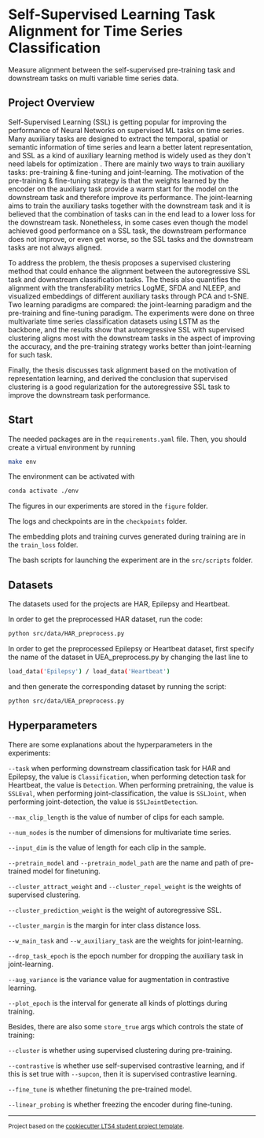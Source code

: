 # Self-Supervised Learning Task Alignment for Time Series Classification

Measure alignment between the self-supervised pre-training task and downstream tasks on multi variable time series data.

## Project Overview

Self-Supervised Learning (SSL) is getting popular for improving the performance of Neural Networks on supervised ML tasks on time series. Many auxiliary tasks are designed to extract the temporal, spatial or semantic information of time series and learn a better latent representation, and SSL as a kind of auxiliary learning method is widely used as they don't need labels for optimization . There are mainly two ways to train auxiliary tasks: pre-training & fine-tuning and joint-learning. The motivation of the pre-training & fine-tuning strategy is that the weights learned by the encoder on the auxiliary task provide a warm start for the model on the downstream task and therefore improve its performance. The joint-learning aims to train the auxiliary tasks together with the downstream task and it is believed that the combination of tasks can in the end lead to a lower loss for the downstream task.
Nonetheless, in some cases even though the model achieved good performance on a SSL task, the downstream performance does not improve, or even get worse, so the SSL tasks and the downstream tasks are not always aligned.

To address the problem, the thesis proposes a supervised clustering method that could enhance the alignment between the autoregressive SSL task and downstream classification tasks. The thesis also quantifies the alignment with the transferability metrics LogME, SFDA and NLEEP, and visualized embeddings of different auxiliary tasks through PCA and t-SNE.  Two learning paradigms are compared: the joint-learning paradigm and the pre-training and fine-tuning paradigm. The experiments were done on three multivariate time series classification datasets using LSTM as the backbone, and the results show that autoregressive SSL with supervised clustering aligns most with the downstream tasks in the aspect of improving the accuracy, and the pre-training strategy works better than joint-learning for such task.

Finally, the thesis discusses task alignment based on the motivation of representation learning, and derived the conclusion that supervised clustering is a good regularization for the autoregressive SSL task to improve the downstream task performance.


## Start
The needed packages are in the `requirements.yaml` file.
Then, you should create a virtual environment by running
```sh
make env
```
The environment can be activated with
```sh
conda activate ./env
```

The figures in our experiments are stored in the `figure` folder. 

The logs and checkpoints are in the `checkpoints` folder.

The embedding plots and training curves generated during training are in the `train_loss` folder.

The bash scripts for launching the experiment are in the `src/scripts` folder.

## Datasets

The datasets used for the projects are HAR, Epilepsy and Heartbeat.

In order to get the preprocessed HAR dataset, run the code:

```sh
python src/data/HAR_preprocess.py
```

In order to get the preprocessed Epilepsy or Heartbeat dataset, first specify the name of the dataset in UEA_preprocess.py by changing the last line to 

```sh
load_data('Epilepsy') / load_data('Heartbeat')
```
and then generate the corresponding dataset by running the script:

```sh
python src/data/UEA_preprocess.py
```

## Hyperparameters

There are some explanations about the hyperparameters in the experiments:

`--task` when performing downstream classification task for HAR and Epilepsy, the value is `Classification`, when performing detection task for Heartbeat, the value is `Detection`. When performing pretraining, the value is `SSLEval`, when performing joint-classification, the value is `SSLJoint`, when performing joint-detection, the value is `SSLJointDetection`.

`--max_clip_length` is the value of number of clips for each sample.

`--num_nodes` is the number of dimensions for multivariate time series.

`--input_dim` is the value of length for each clip in the sample.

`--pretrain_model` and `--pretrain_model_path` are the name and path of pre-trained model for finetuning.

`--cluster_attract_weight` and `--cluster_repel_weight` is the weights of supervised clustering.

`--cluster_prediction_weight` is the weight of autoregressive SSL.

`--cluster_margin` is the margin for inter class distance loss.

`--w_main_task` and `--w_auxiliary_task` are the weights for joint-learning.

`--drop_task_epoch` is the epoch number for dropping the auxiliary task in joint-learning.

`--aug_variance` is the variance value for augmentation in contrastive learning.

`--plot_epoch` is the interval for generate all kinds of plottings during training.

Besides, there are also some `store_true` args which controls the state of training:

`--cluster` is whether using supervised clustering during pre-training.

`--contrastive` is whether use self-supervised contrastive learning, and if this is set true with `--supcon`, then it is supervised contrastive learning.

`--fine_tune` is whether finetuning the pre-trained model.

`--linear_probing` is whether freezing the encoder during fine-tuning.







--------

<p><small>Project based on the <a target="_blank" href="https://github.com/LTS4/cookiecutter-lts4-student-project/">cookiecutter LTS4 student project template</a>. </small></p>
